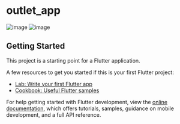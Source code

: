 # outlet_app

![image](https://github.com/user-attachments/assets/93656250-c91d-4093-acff-3599d6e8e0e7)
![image](https://github.com/user-attachments/assets/35829e12-bdef-4705-8303-9701d9df3278)



## Getting Started

This project is a starting point for a Flutter application.

A few resources to get you started if this is your first Flutter project:

- [Lab: Write your first Flutter app](https://docs.flutter.dev/get-started/codelab)
- [Cookbook: Useful Flutter samples](https://docs.flutter.dev/cookbook)

For help getting started with Flutter development, view the
[online documentation](https://docs.flutter.dev/), which offers tutorials,
samples, guidance on mobile development, and a full API reference.

